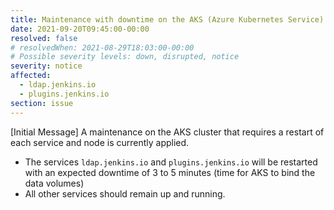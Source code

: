 ```yaml
---
title: Maintenance with downtime on the AKS (Azure Kubernetes Service) cluster `publick8s`
date: 2021-09-20T09:45:00-00:00
resolved: false
# resolvedWhen: 2021-08-29T18:03:00-00:00
# Possible severity levels: down, disrupted, notice
severity: notice
affected:
  - ldap.jenkins.io
  - plugins.jenkins.io
section: issue
---
```


[Initial Message]
A maintenance on the AKS cluster that requires a restart of each service and node is currently applied.

- The services `ldap.jenkins.io` and `plugins.jenkins.io` will be restarted
  with an expected downtime of 3 to 5 minutes (time for AKS to bind the data volumes)
- All other services should remain up and running.

